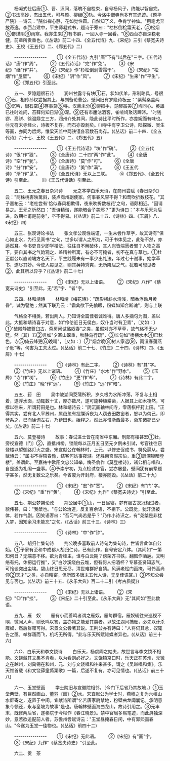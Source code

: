 <!-- { "loadSidebar": true } -->
　　杨凝式仕后唐①、晋、汉间，落魄不自检束，自号杨风子，终能以智自完。②书法高妙，杰出五代，可与颜、柳继③轨。今洛中僧寺尚多有其遗迹。《题华严院》一诗云："院似禅心静，花如觉性圆。自然知了义，争肯学神仙。"用笔尤奔放奇逸。李西台建中，平生师凝式书，题诗于旁曰："枯杉倒桧霜天老，④松烟⑤麝煤阴⑥雨寒。我亦生来⑦有书癖，一回入寺一回看。"⑧西台亦自深稳老健，前辈所贵重也。(《丛话》前二十四、《全五代诗》九、《宋纪》三引《蔡宽夫诗史》、王校《王五代》二、《郑五代》二) 

　　---------------- 
　　①《全五代诗》九引"唐"下有"以后在"三字。《五代诗话》"唐"作"周"。 
　　②《五代诗话》"完"作"免"。 
　　③《宋纪》"继"作"并"。 
　　④《宋纪》作"杉松倒涧雪霜干"。 
　　⑤《宋纪》"松烟"作"屋壁"。 
　　⑥《宋纪》"阴"作"风"。 
　　⑦《宋纪》"生来"作"平生"。 
　　⑧《郑五代》引至此。 

　　五一、罗隐题很石诗 
　　润州甘露寺有块①石，状如伏羊，形制略具，号很②石，相传孙权尝据其上，与刘备论曹公，壁间旧有罗隐诗板云："紫髯桑盖两③沉吟，很石空④存事莫⑤寻。汉鼎未分⑥聊把手，楚醪虽美⑦肯同心。英雄已往时难问，苔藓何知日渐⑧深。⑨还有市廛沽酒客，雀喧鸠聚话蹄涔。"时钱镠、高骈、徐温鼎立三方，润州介处其间，隐此诗比平时所作，亦差婉而有味也。⑩元符末寺经火，诗板不复存，而石亦毁剥矣。⑾寺中有李卫公诗，陆探微、吴生等画，亦同为煨烬。惟梁天监中两铁镬各容数石尚存。(《丛话》前二十四、《全五代诗》六十七、王校《王五代》二、《郑五代》五) 

　　---------------- 
　　①《王五代诗话》"块"作"磈"。 
　　②《全五代诗》"很"作"狠"。 
　　③《全唐诗》二十四"两"作"此"。 
　　④《全唐诗》"空"作"犹"。 
　　⑤《全唐诗》"莫"作"可"。 
　　⑥《全唐诗》"分"作"安"。 
　　⑦《全唐诗》"美"作"满"。 
　　⑧《王五代诗》"渐"作"见"。 
　　⑨《全五代诗》无以上三联。 
　　⑩《郑五代》、《全五代诗》引至此。 
　　⑾《王五代诗话》引至此。 

　　五二、王元之春日杂兴诗 
　　元之本学白乐天诗，在商州尝赋《春日杂兴》云："两株桃杏映篱斜，装点商州副使家。何事春风容不得？和莺吹折数枝花。"其子嘉祐云："老杜尝有'恰似春风相欺得，夜来吹折数枝花'之句，语颇相近。"因请易之。王元之忻然曰："吾诗精谐，遂能暗合子美邪？"更为诗曰："本与乐天为后进，敢期杜甫是前身"，卒不得易。(《丛话》前二十五、《诗林》四、《玉屑》八、《宋纪》四) 

　　五三、张观诗论书法 
　　张文孝公观性端谨，一生未尝作草字，故其诗有"保心如止水，为行见真书"之句，世多以谓人之所为，可于书体见之，此殆不然，亦适然耳。今书吏自少即学楷法，往往自不解破体，其人岂皆端愿者邪？人物之高下，要自其书之气韵观之，盖精神所寓，有必不可掩者，初不在真与草也。①杜正献公以直谅端方名天下，平生践履未有一事少出礼法，年过七十谢事，始学草书，遂尽其妙。今使人每见之，则其英特秀爽，无所降屈之气，犹若可想见者②，此其所以异乎？(《丛话》前二十七) 

　　---------------- 
　　①《宋纪》无以上诸语。 
　　②《宋纪》八作"《蔡宽夫诗史》"引至此，无"若"字、"者"字。 

　　五四、林和靖诗 
　　林和靖《梅花诗》："疏影横斜水清浅，暗香浮动月黄昏"，诚为警绝；然其下联乃云："霜禽欲下先偷眼，粉蝶如知合断魂"，则与上联 

　　气格全不相类，若出两人。乃知诗全篇佳者诚难得。唐人多摘句为图，盖以此。大抵和靖诗喜于对意，如"伶伦近日无侯白，奴仆当时有卫青"，〔又如：〕①"破殿静披虀臼古，斋房闲试酪奴春"之类，虽假对亦不草草，故气格不无少贬。然〔其〕五②言如"夕寒山翠重，秋静鸟行疏"，③长句如"桥横水木④已秋色，寺⑤倚云峰更⑥晚晴"，〔又如：〕⑦"烟含晚⑧树人家远⑨，雨湿春蒲燕子低"等，何害为工夫太过。(《丛话》前二十七、《竹庄》二十四、《诗林》四、《玉屑》十七) 

　　---------------- 
　　①《诗林》有此二字。 
　　②《诗林》有"其"字。 
　　③《竹庄》无以上诸语。 
　　④《竹庄》"水木"作"野水"。 
　　⑤《玉屑》"寺"作"树"。 
　　⑥《竹庄》"更"作"却"。 
　　⑦《诗林》有此二字。 
　　⑧《竹庄》"晚"作"远"。 
　　⑨《竹庄》"远"作"暗"。 

　　五五、葑　田 
　　吴中陂湖间茭蒲所积，岁久根为水所冲荡，不复与土相着，遂浮水面，动辄数十丈，厚亦数尺，遂可施种植耕凿，人据其上如木筏然，可撑以往来，所谓葑田是也。林和靖诗云："阴沉画轴林间寺，零落棋枰葑上田。"正得其实。尝有北人宰苏州，属邑忽有投牒诉夜为人窃去田数亩者，怒以为侮己，即苛系之，已而徐询左右，乃葑田也，始释之。然此亦惟浙西最多，浙东诸郡已少矣。(《丛话》前二十七) 

　　五六、莫登楼诗 
　　故事：春试进士皆在南省中东厢。刑部有楼甚宏①壮，旁视宣德〔门〕②，直抵州桥。锁院每以正月五日至元夕例未引试，考官往往窃登楼以望御路灯火之盛。宋宣献公在翰林时，上元，以修史促成书，特免扈从。尝赋诗云："属书不得陪春豫，结客何妨事夜游。还胜南宫假宗伯，重③扉深锁暗登楼"，盖谓此。至嘉祐中欧阳文忠公知举。梅圣俞作《莫登楼诗》，诸公相与唱和，自是遂为礼闱一盛事。④予崇宁初，为点检试卷官，尝亦屡登，壁间犹有前辈题字甚多，然无复数公之乐矣。今省废为开封府，楼亦随毁。(《丛话》前二十九) 

　　---------------- 
　　①《宋纪》"宏"作"宽"。 
　　②《宋纪》有"门"字。 
　　③《宋纪》"重"作"黄"。 
　　④《宋纪》九作"《蔡宽夫诗史》"引至此。 

　　五七、荆公梦桀论政 
　　荆公居中①山，一日昼寝，梦有服古衣冠相过者，貌伟甚，曰："我桀也。"与公论治道，反复百余语，不相下。公既觉，犹汗流被体，若作气剧。因笑语客曰："吾习气尚若是乎？"乃作小诗识之，有"尧桀是非犹入梦，因知余习未能忘"之句。(《丛话》前三十三、《诗林》三) 

　　---------------- 
　　①《诗林》"中"作"钟"。 

　　五八、胡归仁集句诗 
　　荆公晚多喜取前人诗句为集句诗，世皆言此体自公始。①予家有至和中成都人胡归仁诗，已有此作，自号安定八体。〔其间如"一第知何日？无端意不移。欲为青桂主，谁与白云期？傍架齐书帙，翻瓢作酒巵。文明络有托，休把运行推"，又"白沙溪绕白云堆，但有何人把酒杯？专慕圣贤知志气，可怜谈突出尘埃。碧山终日思无尽，清世难群好自猜。风满老松门画掩，可怜高尚仰②天才"之类，亦自精密，但所取多唐末五代人诗，无复佳语耳。〕③不知公尝见与否也。(《丛话》前三十五、《永乐大典》百二十二引《考古质疑》) 

　　---------------- 
　　①《宋纪》无以上诸语。 
　　②《宋纪》"仰"作"掞"。 
　　③《宋纪》二十引至此。《永乐大典》无"其间如"至此数语。 

　　五九、雁　奴 
　　雁有小而善鸣者谓之雁奴，雁每群宿，雁奴辄往来巡视不瞑，微闻人声，则长鸣以警，盖亦物之能爱其类者。以故江湖间捕雁，必先以计杀雁奴，然后群雁可得。宋景文公尝著其说。王荆公亦有诗曰："人将伺其怠，奴辄告之亟。举群寤而飞，机巧无所得。"此与乐天所赋雉媒者异也。(《从话》前三十六) 

　　六○、白乐天和李文饶诗 
　　白乐天，杨虞卿之姑夫，故世言与李文饶不相能。文饶藏其文集不肯看，以为看则必好之。文饶镇京口时，乐天正在苏州，元微之在越州，刘禹锡在和州，元、刘与文饶唱和往来甚多，谓之《吴越唱和集》。乐天惟首载《和文饶薛童觱栗歌》一篇，后遂不复有，亦可见情也。(《丛话》前三十八) 

　　六一、玉堂壁画 
　　学士院旧与宣徽院相邻，〔今门下后省乃其故地，〕①玉堂两壁，有巨然画山、董羽〔画〕②水。宋宜献公为学士时，燕穆之复为六幅山水屏寄之，遂置于中间。宜献诗所谓"忆苦唐家扃禁地，粉壁曲龙闻曩记。承明意象今顿还，永与銮坡为故事"是也。唐翰林壁画海曲龙山，故诗引用之。③元丰末，既修两后省，遂移院于今枢作《春江晓景》。禁中官局多熙笔迹，而此屏独深妙，意若欲追配前人者。苏儋州尝赋诗云："玉堂昼掩春日闲，中有郭熙画春山。"今遂为玉堂一佳物也。(《丛话》前四十二) 

　　---------------- 
　　①《宋纪》无此语。 
　　②《宋纪》有"画"字。 
　　③《宋纪》九作"《蔡宽夫诗史》"引至此。 

　　六二、贡　茶 
